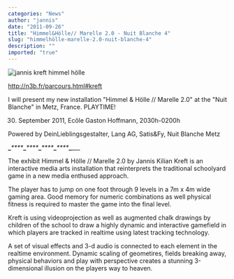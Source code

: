 ```yaml
---
categories: "News"
author: "jannis"
date: "2011-09-26"
title: "Himmel&Hölle// Marelle 2.0 - Nuit Blanche 4"
slug: "himmelhölle-marelle-2.0-nuit-blanche-4"
description: ""
imported: "true"
---
```



![jannis kreft himmel hölle](HIMMELH%c3%96LLEflye_r.jpg) 

 <http://n3b.fr/parcours.html#kreft>

I will present my new installation "Himmel & Hölle // Marelle 2.0" at the "Nuit Blanche" in Metz, France. PLAYTIME!

30. September 2011, Ecôle Gaston Hoffmann, 2030h-0200h

Powered by DeinLieblingsgestalter, Lang AG, Satis&Fy, Nuit Blanche Metz
<!--break-->
****_****_****_****_****_****_****_****_****_****_****_****_****_****___

The exhibit Himmel & Hölle // Marelle 2.0 by Jannis Kilian Kreft is an interactive media arts installation that reinterprets the traditional schoolyard game in a new media enthused approach.

The player has to jump on one foot through 9 levels in a 7m x 4m wide
gaming area. Good memory for numeric combinations as well physical fitness is required to master the game into the final level.

Kreft is using videoprojection as well as augmented chalk drawings by children of the school to draw a highly dynamic and interactive gamefield in which players are tracked in realtime using latest tracking technology. 

A set of visual effects and 3-d audio is connected to each element in the realtime environment. Dynamic scaling of geometires, fields breaking away, physical behaviors and play with perspective creates a stunning 3-dimensional illusion on the players way to heaven.